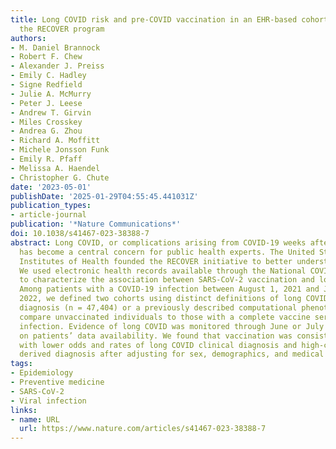 ```yaml
---
title: Long COVID risk and pre-COVID vaccination in an EHR-based cohort study from
  the RECOVER program
authors:
- M. Daniel Brannock
- Robert F. Chew
- Alexander J. Preiss
- Emily C. Hadley
- Signe Redfield
- Julie A. McMurry
- Peter J. Leese
- Andrew T. Girvin
- Miles Crosskey
- Andrea G. Zhou
- Richard A. Moffitt
- Michele Jonsson Funk
- Emily R. Pfaff
- Melissa A. Haendel
- Christopher G. Chute
date: '2023-05-01'
publishDate: '2025-01-29T04:55:45.441031Z'
publication_types:
- article-journal
publication: '*Nature Communications*'
doi: 10.1038/s41467-023-38388-7
abstract: Long COVID, or complications arising from COVID-19 weeks after infection,
  has become a central concern for public health experts. The United States National
  Institutes of Health founded the RECOVER initiative to better understand long COVID.
  We used electronic health records available through the National COVID Cohort Collaborative
  to characterize the association between SARS-CoV-2 vaccination and long COVID diagnosis.
  Among patients with a COVID-19 infection between August 1, 2021 and January 31,
  2022, we defined two cohorts using distinct definitions of long COVID—a clinical
  diagnosis (n = 47,404) or a previously described computational phenotype (n = 198,514)—to
  compare unvaccinated individuals to those with a complete vaccine series prior to
  infection. Evidence of long COVID was monitored through June or July of 2022, depending
  on patients’ data availability. We found that vaccination was consistently associated
  with lower odds and rates of long COVID clinical diagnosis and high-confidence computationally
  derived diagnosis after adjusting for sex, demographics, and medical history.
tags:
- Epidemiology
- Preventive medicine
- SARS-CoV-2
- Viral infection
links:
- name: URL
  url: https://www.nature.com/articles/s41467-023-38388-7
---
```

